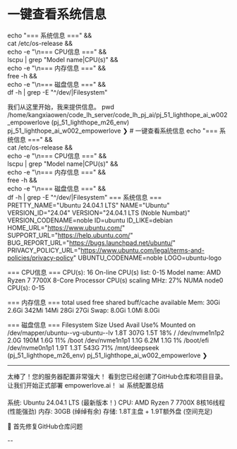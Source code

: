# 一键查看系统信息
echo "=== 系统信息 ===" && \
cat /etc/os-release && \
echo -e "\n=== CPU信息 ===" && \
lscpu | grep "Model name\|CPU(s)" && \
echo -e "\n=== 内存信息 ===" && \
free -h && \
echo -e "\n=== 磁盘信息 ===" && \
df -h | grep -E "^/dev/|Filesystem"


我们从这里开始，我来提供信息。 pwd
/home/kangxiaowen/code_lh_server/code_lh_pj_ai/pj_51_lighthope_ai_w002_empowerlove
(pj_51_lighthope_m26_env) pj_51_lighthope_ai_w002_empowerlove ❯ # 一键查看系统信息
echo "=== 系统信息 ===" && \
cat /etc/os-release && \
echo -e "\n=== CPU信息 ===" && \
lscpu | grep "Model name\|CPU(s)" && \
echo -e "\n=== 内存信息 ===" && \
free -h && \
echo -e "\n=== 磁盘信息 ===" && \
df -h | grep -E "^/dev/|Filesystem"
=== 系统信息 ===
PRETTY_NAME="Ubuntu 24.04.1 LTS"
NAME="Ubuntu"
VERSION_ID="24.04"
VERSION="24.04.1 LTS (Noble Numbat)"
VERSION_CODENAME=noble
ID=ubuntu
ID_LIKE=debian
HOME_URL="https://www.ubuntu.com/"
SUPPORT_URL="https://help.ubuntu.com/"
BUG_REPORT_URL="https://bugs.launchpad.net/ubuntu/"
PRIVACY_POLICY_URL="https://www.ubuntu.com/legal/terms-and-policies/privacy-policy"
UBUNTU_CODENAME=noble
LOGO=ubuntu-logo

=== CPU信息 ===
CPU(s):                               16
On-line CPU(s) list:                  0-15
Model name:                           AMD Ryzen 7 7700X 8-Core Processor
CPU(s) scaling MHz:                   27%
NUMA node0 CPU(s):                    0-15

=== 内存信息 ===
               total        used        free      shared  buff/cache   available
Mem:            30Gi       2.6Gi       342Mi        14Mi        28Gi        27Gi
Swap:          8.0Gi       1.0Mi       8.0Gi

=== 磁盘信息 ===
Filesystem                         Size  Used Avail Use% Mounted on
/dev/mapper/ubuntu--vg-ubuntu--lv  1.8T  307G  1.5T  18% /
/dev/nvme1n1p2                     2.0G  190M  1.6G  11% /boot
/dev/nvme1n1p1                     1.1G  6.2M  1.1G   1% /boot/efi
/dev/nvme0n1p1                     1.9T  1.3T  543G  71% /mnt/deepseek
(pj_51_lighthope_m26_env) pj_51_lighthope_ai_w002_empowerlove ❯ 

----
太棒了！您的服务器配置非常强大！
看到您已经创建了GitHub仓库和项目目录。让我们开始正式部署 empowerlove.ai！
📊 系统配置总结

系统: Ubuntu 24.04.1 LTS (最新版本！)
CPU: AMD Ryzen 7 7700X 8核16线程 (性能强劲)
内存: 30GB (绰绰有余)
存储: 1.8T主盘 + 1.9T额外盘 (空间充足)

🔧 首先修复GitHub仓库问题

--


